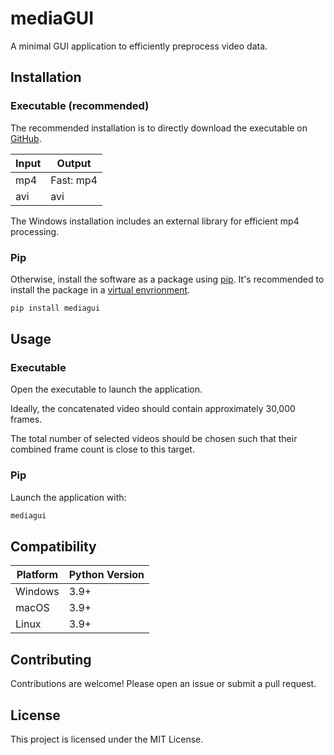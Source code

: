 # mediaGUI
A minimal GUI application to efficiently preprocess video data.

## Installation
### Executable (recommended)
The recommended installation is to directly download the executable on [GitHub](https://github.com/khicken/mediaGUI/releases).

| Input | Output |
|----------|----------|
| mp4  | Fast: mp4 |
| avi    | avi |

The Windows installation includes an external library for efficient mp4 processing. 

### Pip
Otherwise, install the software as a package using [pip](https://pypi.org/project/pip/). It's recommended to install the package in a [virtual envrionment](https://docs.python.org/3/library/venv.html).
```sh
pip install mediagui
```

## Usage
### Executable
Open the executable to launch the application.

Ideally, the concatenated video should contain approximately 30,000 frames.

The total number of selected videos should be chosen such that their combined frame count is close to this target.
### Pip
Launch the application with:
```sh
mediagui
```


## Compatibility
| Platform | Python Version |
|----------|----------------|
| Windows  | 3.9+ |
| macOS    | 3.9+ |
| Linux    | 3.9+ |

## Contributing
Contributions are welcome! Please open an issue or submit a pull request.

## License
This project is licensed under the MIT License.

